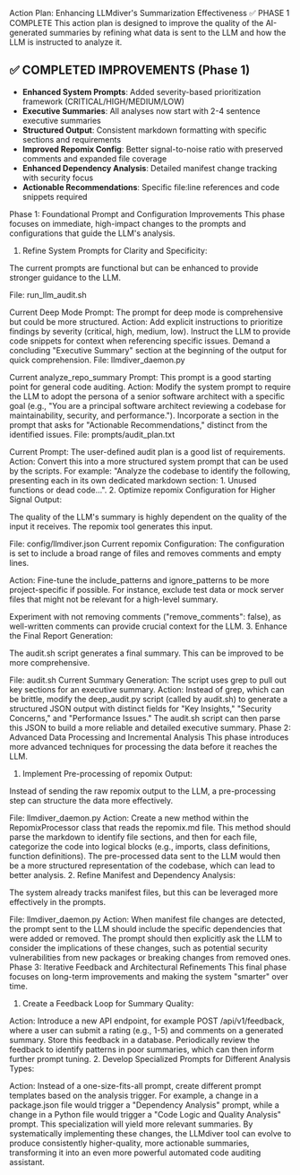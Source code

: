Action Plan: Enhancing LLMdiver's Summarization Effectiveness ✅ PHASE 1 COMPLETE
This action plan is designed to improve the quality of the AI-generated summaries by refining what data is sent to the LLM and how the LLM is instructed to analyze it.

## ✅ COMPLETED IMPROVEMENTS (Phase 1)
- **Enhanced System Prompts**: Added severity-based prioritization framework (CRITICAL/HIGH/MEDIUM/LOW)
- **Executive Summaries**: All analyses now start with 2-4 sentence executive summaries
- **Structured Output**: Consistent markdown formatting with specific sections and requirements
- **Improved Repomix Config**: Better signal-to-noise ratio with preserved comments and expanded file coverage
- **Enhanced Dependency Analysis**: Detailed manifest change tracking with security focus
- **Actionable Recommendations**: Specific file:line references and code snippets required

Phase 1: Foundational Prompt and Configuration Improvements
This phase focuses on immediate, high-impact changes to the prompts and configurations that guide the LLM's analysis.

1. Refine System Prompts for Clarity and Specificity:

The current prompts are functional but can be enhanced to provide stronger guidance to the LLM.

File: run_llm_audit.sh

Current Deep Mode Prompt: The prompt for deep mode is comprehensive but could be more structured. 
Action:
Add explicit instructions to prioritize findings by severity (critical, high, medium, low).
Instruct the LLM to provide code snippets for context when referencing specific issues.
Demand a concluding "Executive Summary" section at the beginning of the output for quick comprehension.
File: llmdiver_daemon.py

Current analyze_repo_summary Prompt: This prompt is a good starting point for general code auditing. 
Action:
Modify the system prompt to require the LLM to adopt the persona of a senior software architect with a specific goal (e.g., "You are a principal software architect reviewing a codebase for maintainability, security, and performance.").
Incorporate a section in the prompt that asks for "Actionable Recommendations," distinct from the identified issues.
File: prompts/audit_plan.txt

Current Prompt: The user-defined audit plan is a good list of requirements. 
Action: Convert this into a more structured system prompt that can be used by the scripts. For example: "Analyze the codebase to identify the following, presenting each in its own dedicated markdown section: 1. Unused functions or dead code...".
2. Optimize repomix Configuration for Higher Signal Output:

The quality of the LLM's summary is highly dependent on the quality of the input it receives. The repomix tool generates this input.

File: config/llmdiver.json
Current repomix Configuration: The configuration is set to include a broad range of files and removes comments and empty lines. 


Action:
Fine-tune the include_patterns and ignore_patterns to be more project-specific if possible. For instance, exclude test data or mock server files that might not be relevant for a high-level summary. 

Experiment with not removing comments ("remove_comments": false), as well-written comments can provide crucial context for the LLM.
3. Enhance the Final Report Generation:

The audit.sh script generates a final summary. This can be improved to be more comprehensive.

File: audit.sh
Current Summary Generation: The script uses grep to pull out key sections for an executive summary. 
Action:
Instead of grep, which can be brittle, modify the deep_audit.py script (called by audit.sh) to generate a structured JSON output with distinct fields for "Key Insights," "Security Concerns," and "Performance Issues."
The audit.sh script can then parse this JSON to build a more reliable and detailed executive summary.
Phase 2: Advanced Data Processing and Incremental Analysis
This phase introduces more advanced techniques for processing the data before it reaches the LLM.

1. Implement Pre-processing of repomix Output:

Instead of sending the raw repomix output to the LLM, a pre-processing step can structure the data more effectively.

File: llmdiver_daemon.py
Action:
Create a new method within the RepomixProcessor class that reads the repomix.md file. 
This method should parse the markdown to identify file sections, and then for each file, categorize the code into logical blocks (e.g., imports, class definitions, function definitions).
The pre-processed data sent to the LLM would then be a more structured representation of the codebase, which can lead to better analysis.
2. Refine Manifest and Dependency Analysis:

The system already tracks manifest files, but this can be leveraged more effectively in the prompts. 


File: llmdiver_daemon.py
Action:
When manifest file changes are detected, the prompt sent to the LLM should include the specific dependencies that were added or removed.
The prompt should then explicitly ask the LLM to consider the implications of these changes, such as potential security vulnerabilities from new packages or breaking changes from removed ones.
Phase 3: Iterative Feedback and Architectural Refinements
This final phase focuses on long-term improvements and making the system "smarter" over time.

1. Create a Feedback Loop for Summary Quality:

Action:
Introduce a new API endpoint, for example POST /api/v1/feedback, where a user can submit a rating (e.g., 1-5) and comments on a generated summary.
Store this feedback in a database.
Periodically review the feedback to identify patterns in poor summaries, which can then inform further prompt tuning.
2. Develop Specialized Prompts for Different Analysis Types:

Action:
Instead of a one-size-fits-all prompt, create different prompt templates based on the analysis trigger.
For example, a change in a package.json file would trigger a "Dependency Analysis" prompt, while a change in a Python file would trigger a "Code Logic and Quality Analysis" prompt. This specialization will yield more relevant summaries.
By systematically implementing these changes, the LLMdiver tool can evolve to produce consistently higher-quality, more actionable summaries, transforming it into an even more powerful automated code auditing assistant.
